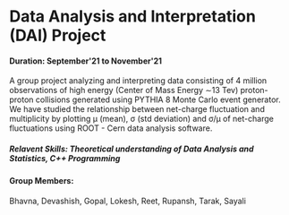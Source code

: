# Data Analysis and Interpretation (DAI) Project
#### Duration: September'21 to November'21
A group project analyzing and interpreting data consisting of 4 million observations of high energy (Center of Mass Energy ∼13 Tev) proton-proton collisions 
generated using PYTHIA 8 Monte Carlo event generator. We have studied the relationship between net-charge fluctuation and multiplicity by plotting μ (mean),
σ (std deviation) and σ/μ of net-charge fluctuations using ROOT - Cern data analysis software.
##### Relavent Skills: Theoretical understanding of Data Analysis and Statistics, C++ Programming

#### Group Members:
Bhavna, Devashish, Gopal, Lokesh, Reet, Rupansh, Tarak, Sayali

